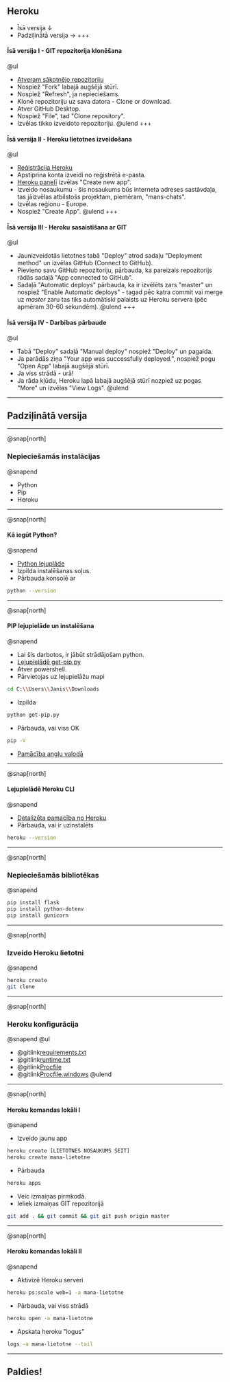 ## Heroku
- Īsā versija ↓
- Padziļinātā versija →
+++
#### Īsā versija I - GIT repozitorija klonēšana
@ul
- [Atveram sākotnējo repozitoriju]()
- Nospiež "Fork" labajā augšējā stūrī.
- Nospiež "Refresh", ja nepieciešams.
- Klonē repozitoriju uz sava datora - Clone or download.
- Atver GitHub Desktop.
- Nospiež "File", tad "Clone repository".
- Izvēlas tikko izveidoto repozitoriju.
@ulend
+++
#### Īsā versija II - Heroku lietotnes izveidošana
@ul
- [Reģistrācija Heroku](https://signup.heroku.com/)
- Apstiprina konta izveidi no reģistrētā e-pasta.
- [Heroku panelī](https://dashboard.heroku.com/apps) izvēlas "Create new app".
- Izveido nosaukumu - šis nosaukums būs interneta adreses sastāvdaļa, tas jāizvēlas atbilstošs projektam, piemēram, "mans-chats".
- Izvēlas reģionu - Europe.
- Nospiež "Create App".
@ulend
+++
#### Īsā versija III - Heroku sasaistīšana ar GIT
@ul 
- Jaunizveidotās lietotnes tabā "Deploy" atrod sadaļu "Deployment method" un izvēlas GitHub (Connect to GitHub).
- Pievieno savu GitHub repozitoriju, pārbauda, ka pareizais repozitorijs rādās sadaļā "App connected to GitHub".
- Sadaļā "Automatic deploys" pārbauda, ka ir izvēlēts zars "master" un nospiež "Enable Automatic deploys" - tagad pēc katra commit vai merge uz *master* zaru tas tiks automātiski palaists uz Heroku servera (pēc apmēram 30-60 sekundēm).
@ulend
+++
#### Īsā versija IV - Darbības pārbaude
@ul
- Tabā "Deploy" sadaļā "Manual deploy" nospiež "Deploy" un pagaida.
- Ja parādās ziņa "Your app was successfully deployed.", nospiež pogu "Open App" labajā augšējā stūrī.
- Ja viss strādā - urā!
- Ja rāda kļūdu, Heroku lapā labajā augšējā stūrī nozpiež uz pogas "More" un izvēlas "View Logs".
@ulend

---

## Padziļinātā versija

---
@snap[north]
### Nepieciešamās instalācijas
@snapend
- Python
- Pip
- Heroku

---
@snap[north]
#### Kā iegūt Python?
@snapend
- [Python lejuplāde](https://www.python.org/ftp/python/3.8.0/python-3.8.0-amd64.exe)
- Izpilda instalēšanas soļus.
- Pārbauda konsolē ar
```bash
python --version
```


---
@snap[north]
#### PIP lejupielāde un instalēšana
@snapend
- Lai šis darbotos, ir jābūt strādājošam python.
- [Lejupielādē get-pip.py](https://bootstrap.pypa.io/get-pip.py)
- Atver powershell.
- Pārvietojas uz lejupielāžu mapi
```bash
cd C:\\Users\\Janis\\Downloads
```
- Izpilda
```bash
python get-pip.py
```
- Pārbauda, vai viss OK
```bash
pip -V
```
- [Pamācība angļu valodā](https://www.liquidweb.com/kb/install-pip-windows/)
---
@snap[north]
#### Lejupielādē Heroku CLI
@snapend
- [Detalizēta pamacība no Heroku](https://devcenter.heroku.com/articles/heroku-cli)
- Pārbauda, vai ir uzinstalēts
```bash
heroku --version
```

---
@snap[north]
### Nepieciešamās bibliotēkas
@snapend
```bash
pip install flask
pip install python-dotenv
pip install gunicorn
```

---
@snap[north]
### Izveido Heroku lietotni
@snapend
```bash
heroku create
git clone
```
---
@snap[north]
### Heroku konfigurācija
@snapend
@ul
- @gitlink[requirements.txt](requirements.txt)
- @gitlink[runtime.txt](runtime.txt)
- @gitlink[Procfile](Procfile)
- @gitlink[Procfile.windows](Procfile.windows)
@ulend

---
@snap[north]
#### Heroku komandas lokāli I
@snapend
- Izveido jaunu app 
```bash
heroku create [LIETOTNES NOSAUKUMS ŠEIT]
heroku create mana-lietotne
```
- Pārbauda
```bash
heroku apps
```
- Veic izmaiņas pirmkodā.
- Ieliek izmaiņas GIT repozitorijā
```bash
git add . && git commit && git git push origin master
```
---
@snap[north]
#### Heroku komandas lokāli II
@snapend
- Aktivizē Heroku serveri 
```bash 
heroku ps:scale web=1 -a mana-lietotne
```
- Pārbauda, vai viss strādā 
```bash
heroku open -a mana-lietotne
```
- Apskata heroku "logus"
```bash
logs -a mana-lietotne --tail
```

---

## Paldies!
